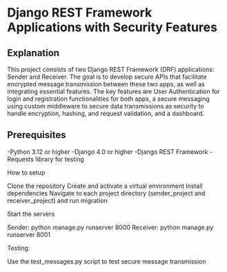 # Django REST Framework Applications with Security Features

## Explanation

This project consists of two Django REST Framework (DRF) applications: Sender and Receiver. The goal is to develop secure APIs that facilitate encrypted message transmission between these two apps, as well as integrating essential features. The key features are User Authentication for login and registration functionalities for both apps, a secure messaging using custom middleware to secure data transmissions as security to handle encryption, hashing, and request validation, and a dashboard.

## Prerequisites

-Python 3.12 or higher
-Django 4.0 or higher
-Django REST Framework
-Requests library for testing

How to setup

Clone the repository
Create and activate a virtual environment
Install dependencies
Navigate to each project directory (sender_project and receiver_project) and run migration

Start the servers

Sender:
python manage.py runserver 8000
Receiver:
python manage.py runserver 8001

Testing:

Use the test_messages.py script to test secure message transmission
